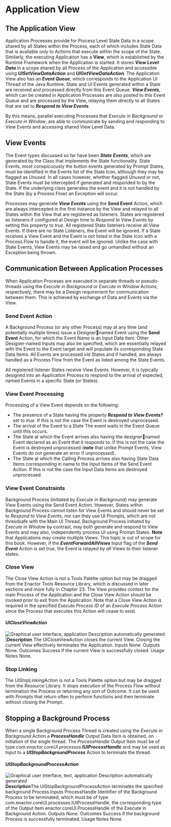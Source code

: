 ﻿# Application View

## The Application View

Application Processes provide for Process Level State Data in a scope shared by all States within the Process, each of which includes State Data that is available only to Actions that execute within the scope of the State. Similarly, the executing Application has a **View**, which is established by the Runtime Framework when the Application is started. It stores ***View Level Data*** in a scope shared by all Process of the Application and accessible using ***UISetViewDataAction*** and ***UIGetViewDataAction***. The Application View also has an ***Event Queue***, which corresponds to the Application UI Thread of the Java Runtime. State and UI Events generated within a State are received and processed directly from this Event Queue. ***View Events***, which can be created in Application Processes are also posted to this Event Queue and are processed by the View, relaying them directly to all States that are set to ***Respond to View Events***.

By this means, parallel executing Processes that *Execute in Background* or *Execute in Window*, are able to communicate by sending and responding to View Events and accessing shared View Level Data.

## View Events

The Event types discussed so far have been ***State Events***, which are generated by the Class that implements the State functionality. State Events, most conspicuously the button events generated by Prompt States, must be identified in the Events list of the State Icon, although they may be flagged as *Unused*. In all cases however, whether flagged *Unused* or not, State Events must be intercepted if generated and responded to by the State. If the underlying class generates the event and it is not handled by the State (by a Process Flow) an Exception will occur. 

Processes may generate ***View Events*** using the **Send Event** Action, which are always intercepted in the first instance by the View and relayed to all States within the View that are registered as listeners. States are registered as listeners if configured at Design time to *Respond to View Events* by setting this property to *true*. All registered State listeners receive all View Events. If there are no State Listeners, the Event will be ignored. If a State receives a View Event and the Event is not listed in the State Icon with a Process Flow to handle it, the event will be ignored. Unlike the case with State Events, View Events may be raised and go unhandled without an Exception being thrown.

## Communication Between Application Processes

When Application Proceses are executed in separate threads or pseudo-threads using the *Execute in Background* or *Execute in Window* Actions, respectively, there may be a Design requirement for communication between them. This is achieved by exchange of Data and Events via the View.

### **Send Event Action**

A Background Process (or any other Process) may at any time (and potentially multiple times) issue a Designernamed Event using the **Send Event** Action, for which the Event Name is an Input Data Item. Other Designer-named Inputs may also be specified, which are essentially relayed with the Event to the Event target and will populate its corresponding State Data Items. All Events are processed *via* States and if handled, are always handled as a Process Flow from the Event as listed among the State Events.

All registered listener States receive View Events. However, it is typically designed into an Application Process to respond to the arrival of expected, named Events in a specific State (or States).

### **View Event Processing**

Processing of a View Event depends on the following:

- The presence of a State having the property ***Respond to View Events?*** set to *true*.
  If this is not the case the Event is destroyed unprocessed.
- The arrival of the Event to a State
  The event waits in the Event Queue until this occurs.
- The State at which the Event arrives also having the designernamed Event declared as an Event that it responds to. If this is not the case the Event is destroyed unprocessed 
  (**note** that unlike Prompt Events, View Events do not generate an error if unprocessed).
- The State at which the Calling Process arrives also having State Data Items corresponding in name to the Input Items of the Send Event Action. 
  If this is not the case the Input Data Items are destroyed unprocessed.
### **View Event Constraints**

Background Process (initiated by *Execute in Background*) may generate View Events using the Send Event Action. However, States within Background Process cannot listen for View Events and should never be set to *Respond to View Events*, nor can they use UI Prompts, which are not thresdsafe with the Main UI Thread. Background Process initiated by *Execute in Window* by contrast, may both generate and respond to View Events and may also, independently process UI using Prompt States.
**Note** that Applications may create multiple Views. This topic is out of scope for this book. However, if the ***EventForwardAllViews*** Input flag of the ***Send Event*** Action is set *true,* the Event is relayed by *all* Views to their listener states. 

### **Close View**

The Close View Action is not a Tools Palette option but may be dragged from the Enactor Tools Resource Library, which is discussed in later sections and more fully in Chapter 23. The View provides context for the main Process of the Application and the Close View Action should be invoked prior to exit from the Application. Note that a Close View Action is required in the specified *Execute Process ID* of an *Execute Process* Action since the Process that executes this Action will cease to exist.

#### *UICloseViewAction*

![Graphical user interface, application Description automatically generated](./Images/Aspose.Words.c588f332-4d17-46a2-bd69-c921daed5fe0.001.png)|**Description** The UICloseViewAction closes the current View. Closing the current View effectively terminates the Application. Inputs None. Outputs None. Outcomes Success if the current View is successfully closed. Usage Notes None.

### **Stop Linking**

The *UIStopLinkingAction* is not a Tools Palette option but may be dragged from the Resource Library. It stops execution of the Process Flow without termination the Process or returning any sort of Outcome. It can be used with Prompts that return often to perform functions and then terminate without closing the Prompt.  

## Stopping a Background Process

When a single Background Process Thread is created using the *Execute in Background* Action a ***ProcessHandle*** Output Data Item is obtained, on initiation of the single thread. The *ProcessHandle* Output Item must be of type *com.enactor.coreUI.processes.**IUIProcessHandle*** and may be used as Input to a ***UIStopBackgroundProcess*** Action to terminate the thread.
#### *UIStopBackgroundProcessAction*


![Graphical user interface, text, application Description automatically generated](./Images/Aspose.Words.c588f332-4d17-46a2-bd69-c921daed5fe0.002.png)**Description**The UIStopBackgroundProcessAction terminates the specified background Process.Inputs ProcessHandle Identifier of the Background Process to be terminated, which must be of type com.enactor.coreUI.processes.IUIProcessHandle, the corresponding type of the Output Item enactor.coreUI.ProcessHandle of the Execute in Background Action. Outputs None. Outcomes Success if the background Process is successfully terminated. Usage Notes None.




